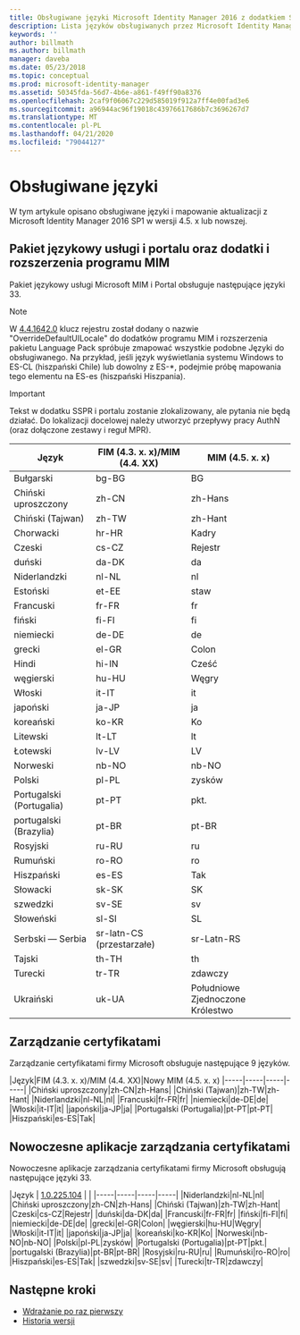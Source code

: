 ```yaml
---
title: Obsługiwane języki Microsoft Identity Manager 2016 z dodatkiem SP1 | Microsoft Docs
description: Lista języków obsługiwanych przez Microsoft Identity Manager 2016 z dodatkiem SP1.
keywords: ''
author: billmath
ms.author: billmath
manager: daveba
ms.date: 05/23/2018
ms.topic: conceptual
ms.prod: microsoft-identity-manager
ms.assetid: 50345fda-56d7-4b6e-a861-f49ff90a8376
ms.openlocfilehash: 2caf9f06067c229d585019f912a7ff4e00fad3e6
ms.sourcegitcommit: a96944ac96f19018c43976617686b7c3696267d7
ms.translationtype: MT
ms.contentlocale: pl-PL
ms.lasthandoff: 04/21/2020
ms.locfileid: "79044127"
---
```

# <a name="supported-languages"></a>Obsługiwane języki

W tym artykule opisano obsługiwane języki i mapowanie aktualizacji z Microsoft Identity Manager 2016 SP1 w wersji 4.5. x lub nowszej.

## <a name="mim-service-and-portal-and-add-ins-and-extensions-language-pack"></a>Pakiet językowy usługi i portalu oraz dodatki i rozszerzenia programu MIM 

Pakiet językowy usługi Microsoft MIM i Portal obsługuje następujące języki 33.  

> [!NOTE]
> W [4.4.1642.0](https://support.microsoft.com/en-us/help/4021562/hotfix-rollup-package-build-4-4-1642-0-is-available-for-microsoft) klucz rejestru został dodany o nazwie "OverrideDefaultUILocale" do dodatków programu MIM i rozszerzenia pakietu Language Pack spróbuje zmapować wszystkie podobne Języki do obsługiwanego. Na przykład, jeśli język wyświetlania systemu Windows to ES-CL (hiszpański Chile) lub dowolny z ES-\*, podejmie próbę mapowania tego elementu na ES-es (hiszpański Hiszpania).

> [!IMPORTANT]
> Tekst w dodatku SSPR i portalu zostanie zlokalizowany, ale pytania nie będą działać. Do lokalizacji docelowej należy utworzyć przepływy pracy AuthN (oraz dołączone zestawy i reguł MPR).

|       Język        | FIM (4.3. x. x)/MIM (4.4. XX) | MIM (4.5. x. x) |
|-----------------------|--------------------------|--------------|
|       Bułgarski       |          bg-BG           |      BG      |
| Chiński uproszczony  |          zh-CN           |   zh-Hans    |
|   Chiński (Tajwan)    |          zh-TW           |   zh-Hant    |
|       Chorwacki        |          hr-HR           |      Kadry      |
|         Czeski         |          cs-CZ           |      Rejestr      |
|        duński         |          da-DK           |      da      |
|         Niderlandzki         |          nl-NL           |      nl      |
|       Estoński        |          et-EE           |      staw      |
|        Francuski         |          fr-FR           |      fr      |
|        fiński        |          fi-FI           |      fi      |
|        niemiecki         |          de-DE           |      de      |
|         grecki         |          el-GR           |      Colon      |
|         Hindi         |          hi-IN           |      Cześć      |
|       węgierski       |          hu-HU           |      Węgry      |
|        Włoski        |          it-IT           |      it      |
|       japoński        |          ja-JP           |      ja      |
|        koreański         |          ko-KR           |      Ko      |
|      Litewski       |          lt-LT           |      lt      |
|        Łotewski        |          lv-LV           |      LV      |
|       Norweski       |          nb-NO           |    nb-NO     |
|        Polski         |          pl-PL           |      zysków      |
| Portugalski (Portugalia) |          pt-PT           |      pkt.      |
|  portugalski (Brazylia)  |          pt-BR           |    pt-BR     |
|        Rosyjski        |          ru-RU           |      ru      |
|       Rumuński        |          ro-RO           |      ro      |
|        Hiszpański        |          es-ES           |      Tak      |
|        Słowacki         |          sk-SK           |      SK      |
|        szwedzki        |          sv-SE           |      sv      |
|       Słoweński       |          sl-SI           |      SL      |
|   Serbski — Serbia    |  sr-latn-CS (przestarzałe)  |  sr-Latn-RS  |
|         Tajski          |          th-TH           |      th      |
|        Turecki        |          tr-TR           |      zdawczy      |
|       Ukraiński       |          uk-UA           |      Południowe Zjednoczone Królestwo      |

## <a name="certificate-management"></a>Zarządzanie certyfikatami 
Zarządzanie certyfikatami firmy Microsoft obsługuje następujące 9 języków. 

|Język|FIM (4.3. x. x)/MIM (4.4. XX)|Nowy MIM (4.5. x. x)
|-----|-----|-----|-----|
|Chiński uproszczony|zh-CN|zh-Hans|
|Chiński (Tajwan)|zh-TW|zh-Hant|
|Niderlandzki|nl-NL|nl|
|Francuski|fr-FR|fr|
|niemiecki|de-DE|de|
|Włoski|it-IT|it|
|japoński|ja-JP|ja|
|Portugalski (Portugalia)|pt-PT|pt-PT|
|Hiszpański|es-ES|Tak|

## <a name="certificate-management-modern-application"></a>Nowoczesne aplikacje zarządzania certyfikatami  
Nowoczesne aplikacje zarządzania certyfikatami firmy Microsoft obsługują następujące języki 33. 

|Język | [1.0.225.104](https://www.microsoft.com/en-us/download/details.aspx?id=54954) | |
|-----|-----|-----|-----|
|Niderlandzki|nl-NL|nl|
|Chiński uproszczony|zh-CN|zh-Hans|
|Chiński (Tajwan)|zh-TW|zh-Hant|
|Czeski|cs-CZ|Rejestr|
|duński|da-DK|da|
|Francuski|fr-FR|fr|
|fiński|fi-FI|fi|
|niemiecki|de-DE|de|
|grecki|el-GR|Colon|
|węgierski|hu-HU|Węgry|
|Włoski|it-IT|it|
|japoński|ja-JP|ja|
|koreański|ko-KR|Ko|
|Norweski|nb-NO|nb-NO|
|Polski|pl-PL|zysków|
|Portugalski (Portugalia)|pt-PT|pkt.|
|portugalski (Brazylia)|pt-BR|pt-BR|
|Rosyjski|ru-RU|ru|
|Rumuński|ro-RO|ro|
|Hiszpański|es-ES|Tak|
|szwedzki|sv-SE|sv|
|Turecki|tr-TR|zdawczy|

## <a name="next-steps"></a>Następne kroki

- [Wdrażanie po raz pierwszy](microsoft-identity-manager-deploy.md)
- [Historia wersji](reference/version-history.md)
